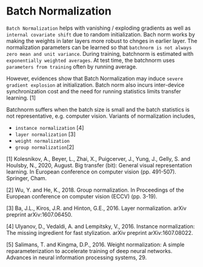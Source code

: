 # Batch Normalization

 `Batch Normalization` helps with vanishing / exploding gradients as well as `internal covariate shift` due to random initialization. Bach norm works by making the weights in later layers more robust to chnges in earlier layer. The normalization parameters can be learned so that `batchnorm is not always zero mean and unit variance`. During training, batchnorm is estimated with `exponentially weighted averages`. 
 At test time, the batchnorm uses `parameters from training` often by running average.
 
  However, evidences show that Batch Normalization may induce `severe gradient explosion` at initialization. Batch norm also incurs inter-device synchronization
cost and the need for running statistics limits transfer learning. [1]

Batchnorm suffers when the batch size is small and the batch statistics is not representative, e.g. computer vision.
Variants of normalization includes,

- `instance normalization` [4]
- `layer normalization` [3]
- `weight normalization`
- `group normalization`[2]

[1] Kolesnikov, A., Beyer, L., Zhai, X., Puigcerver, J., Yung, J., Gelly, S. and Houlsby, N., 2020, August. Big transfer (bit): General visual representation learning. In European conference on computer vision (pp. 491-507). Springer, Cham.

[2] Wu, Y. and He, K., 2018. Group normalization. In Proceedings of the European conference on computer vision (ECCV) (pp. 3-19).

[3] Ba, J.L., Kiros, J.R. and Hinton, G.E., 2016. Layer normalization. arXiv preprint arXiv:1607.06450.

[4] Ulyanov, D., Vedaldi, A. and Lempitsky, V., 2016. Instance normalization: The missing ingredient for fast stylization. arXiv preprint arXiv:1607.08022.

[5] Salimans, T. and Kingma, D.P., 2016. Weight normalization: A simple reparameterization to accelerate training of deep neural networks. Advances in neural information processing systems, 29.

